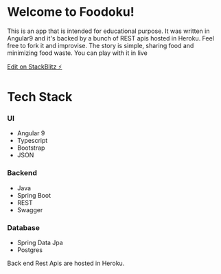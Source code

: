 # Welcome to Foodoku!

This is an app that is intended for educational purpose. It was written in Angular9 and it's backed by a bunch of  REST apis hosted in Heroku.  Feel free to fork it and improvise. The story is simple, sharing food and minimizing food waste. You can play with it in live 

[Edit on StackBlitz ⚡️](https://stackblitz.com/edit/foodoku)

# Tech Stack
 
### UI
- Angular 9
- Typescript
- Bootstrap
- JSON
### Backend
- Java
- Spring Boot
- REST
- Swagger
### Database
- Spring Data Jpa
- Postgres

Back end Rest Apis are hosted in Heroku.

